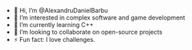 - 👋 Hi, I’m @AlexandruDanielBarbu
- 👀 I’m interested in complex software and game development  
- 🌱 I’m currently learning C++  
- 💞️ I’m looking to collaborate on open-source projects  
- ⚡ Fun fact: I love challenges.  

<!---
- 🐈 Secondary Account: @ 
- 📫 How to reach me 
AlexandruDanielBarbu/AlexandruDanielBarbu is a ✨ special ✨ repository because its `README.md` (this file) appears on your GitHub profile.
You can click the Preview link to take a look at your changes.
--->

